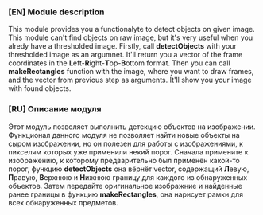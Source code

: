 ### [EN] Module description
This module provides you a functionalyte to detect objects on given image. This module can't find objects on raw image, but it's very useful when you alredy have a thresholded image.
Firstly, call **detectObjects** with your thresholded image as an argumnet. It'll return you a vector of the frame coordinates in the **L**eft-**R**ight-**T**op-**B**ottom format. Then you can call **makeRectangles** function with the image, where you want to draw frames, and the vector from previous step as arguments. It'll show you your image with found objects. 


### [RU] Описание модуля
Этот модуль позволяет выполнить детекцию объектов на изображении. Функционал данного модуля не позволяет найти новые объекты на сыром изображении, но он полезен для работы с изображениями, к пикселям которых уже применили некий порог. 
Сначала примените к изображению, к которому предварительно был применён какой-то порог, функцию **detectObjects** она вёрнёт vector, содержащий **Л**евую, **П**равую, **В**ерхнюю и **Н**ижнюю границу для каждого из обнаруженных объектов. Затем передайте оригинальное изображние и найденные ранее границы в функцию **makeRectangles**, она нарисует рамки для всех обнаруженных предметов. 